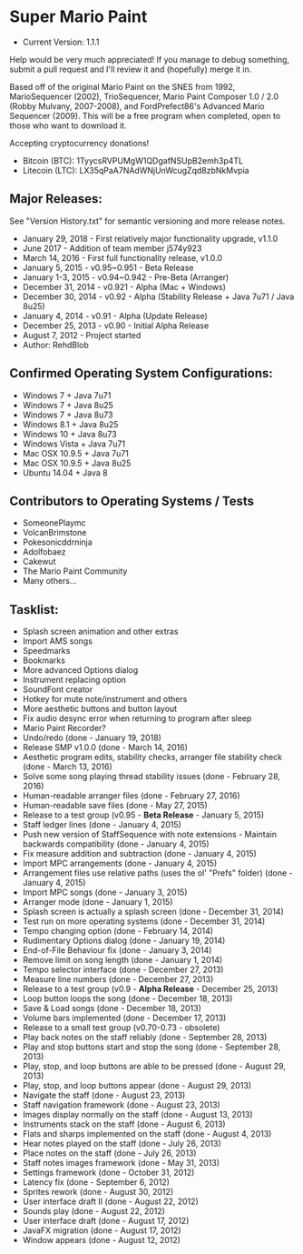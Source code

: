 Super Mario Paint
==========
* Current Version: 1.1.1

Help would be very much appreciated! If you manage to debug something, submit a pull request and I'll review it and (hopefully) merge it in.

Based off of the original Mario Paint on the SNES from 1992, MarioSequencer (2002), TrioSequencer, Mario Paint Composer 1.0 / 2.0 (Robby Mulvany, 2007-2008), and FordPrefect86's Advanced Mario Sequencer (2009). This will be a free program when completed, open to those who want to download it.  


Accepting cryptocurrency donations!  
* Bitcoin (BTC): 1TyycsRVPUMgW1QDgafNSUpB2emh3p4TL
* Litecoin (LTC): LX35qPaA7NAdWNjUnWcugZqd8zbNkMvpia


Major Releases:
-----
See "Version History.txt" for semantic versioning and more release notes.
* January 29, 2018 - First relatively major functionality upgrade, v1.1.0
* June 2017 - Addition of team member j574y923 
* March 14, 2016 - First full functionality release, v1.0.0
* January 5, 2015 - v0.95~0.951 - Beta Release 
* January 1-3, 2015 - v0.94~0.942 - Pre-Beta (Arranger) 
* December 31, 2014 - v0.921 - Alpha (Mac + Windows)
* December 30, 2014 - v0.92 - Alpha (Stability Release + Java 7u71 / Java 8u25)
* January 4, 2014 - v0.91 - Alpha (Update Release)
* December 25, 2013 - v0.90 - Initial Alpha Release
* August 7, 2012 - Project started
* Author: RehdBlob

Confirmed Operating System Configurations:
-----
* Windows 7 + Java 7u71
* Windows 7 + Java 8u25
* Windows 7 + Java 8u73
* Windows 8.1 + Java 8u25
* Windows 10 + Java 8u73
* Windows Vista + Java 7u71
* Mac OSX 10.9.5 + Java 7u71
* Mac OSX 10.9.5 + Java 8u25
* Ubuntu 14.04 + Java 8

Contributors to Operating Systems / Tests
-----
* SomeonePlaymc
* VolcanBrimstone
* Pokesonicddrninja
* Adolfobaez
* Cakewut
* The Mario Paint Community
* Many others...

Tasklist:
-----
* Splash screen animation and other extras
* Import AMS songs
* Speedmarks
* Bookmarks
* More advanced Options dialog
* Instrument replacing option
* SoundFont creator
* Hotkey for mute note/instrument and others
* More aesthetic buttons and button layout
* Fix audio desync error when returning to program after sleep
* Mario Paint Recorder?
* Undo/redo (done - January 19, 2018)
* Release SMP v1.0.0 (done - March 14, 2016)
* Aesthetic program edits, stability checks, arranger file stability check (done - March 13, 2016)
* Solve some song playing thread stability issues (done - February 28, 2016)
* Human-readable arranger files (done - February 27, 2016)
* Human-readable save files (done - May 27, 2015)
* Release to a test group (v0.95 - **Beta Release** - January 5, 2015)
* Staff ledger lines (done - January 4, 2015)
* Push new version of StaffSequence with note extensions - Maintain backwards compatibility (done - January 4, 2015)
* Fix measure addition and subtraction (done - January 4, 2015)
* Import MPC arrangements (done - January 4, 2015)
* Arrangement files use relative paths (uses the ol' "Prefs" folder) (done - January 4, 2015)
* Import MPC songs (done - January 3, 2015)
* Arranger mode (done - January 1, 2015)
* Splash screen is actually a splash screen (done - December 31, 2014)
* Test run on more operating systems (done - December 31, 2014)
* Tempo changing option (done - February 14, 2014)
* Rudimentary Options dialog (done - January 19, 2014)
* End-of-File Behaviour fix (done - January 3, 2014)
* Remove limit on song length (done - January 1, 2014)
* Tempo selector interface (done - December 27, 2013)
* Measure line numbers (done - December 27, 2013)
* Release to a test group (v0.9 - **Alpha Release** - December 25, 2013)
* Loop button loops the song (done - December 18, 2013)
* Save & Load songs (done - December 18, 2013)
* Volume bars implemented (done - December 17, 2013)
* Release to a small test group (v0.70-0.73 - obsolete)
* Play back notes on the staff reliably (done - September 28, 2013)
* Play and stop buttons start and stop the song (done - September 28, 2013)
* Play, stop, and loop buttons are able to be pressed (done - August 29, 2013)
* Play, stop, and loop buttons appear (done - August 29, 2013)
* Navigate the staff (done - August 23, 2013)
* Staff navigation framework (done - August 23, 2013)
* Images display normally on the staff (done - August 13, 2013)
* Instruments stack on the staff (done - August 6, 2013)
* Flats and sharps implemented on the staff (done - August 4, 2013)
* Hear notes played on the staff (done - July 26, 2013)
* Place notes on the staff (done - July 26, 2013)
* Staff notes images framework (done - May 31, 2013)
* Settings framework (done - October 31, 2012)
* Latency fix (done - September 6, 2012)
* Sprites rework (done - August 30, 2012)
* User interface draft II (done - August 22, 2012)
* Sounds play (done - August 22, 2012)
* User interface draft (done - August 17, 2012)
* JavaFX migration (done - August 17, 2012)
* Window appears (done - August 12, 2012)
